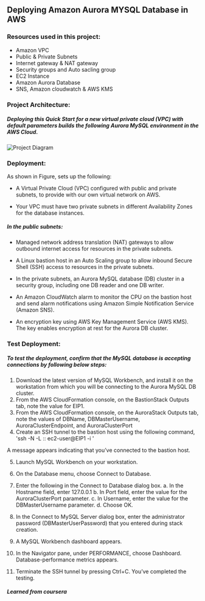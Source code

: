 ## Deploying Amazon Aurora MYSQL Database in AWS

### Resources used in this project:
-   Amazon VPC
-   Public & Private Subnets
-   Internet gateway & NAT gateway
-   Security groups and Auto sacling group
-   EC2 Instance
-   Amazon Aurora Database
-   SNS, Amazon cloudwatch & AWS KMS


### Project Architecture:
##### Deploying this Quick Start for a new virtual private cloud (VPC) with default parameters builds the following Aurora MySQL environment in the AWS Cloud.

![Project Diagram](https://github.com/ahsan598/aws-aurora/blob/main/amazon-aurora-db-in-aws.svg)


### Deployment:
As shown in Figure, sets up the following:

- A Virtual Private Cloud (VPC) configured with public and private subnets, to provide with our own virtual network on AWS.

- Your VPC must have two private subnets in different Availability Zones for the database instances.

##### In the public subnets:

- Managed network address translation (NAT) gateways to allow outbound internet access for resources in the private subnets.

- A Linux bastion host in an Auto Scaling group to allow inbound Secure Shell (SSH) access to resources in the private subnets.

- In the private subnets, an Aurora MySQL database (DB) cluster in a security group, including one DB reader and one DB writer.

- An Amazon CloudWatch alarm to monitor the CPU on the bastion host and send alarm notifications using Amazon Simple Notification Service (Amazon SNS).

- An encryption key using AWS Key Management Service (AWS KMS). The key enables encryption at rest for the Aurora DB cluster.



### Test Deployment:

##### To test the deployment, confirm that the MySQL database is accepting connections by following below steps:

1. Download the latest version of MySQL Workbench, and install it on the workstation from which you will be connecting to the Aurora MySQL DB cluster.
2. From the AWS CloudFormation console, on the BastionStack Outputs tab, note the value for EIP1.
3. From the AWS CloudFormation console, on the AuroraStack Outputs tab, note the values of DBName, DBMasterUsername, AuroraClusterEndpoint, and AuroraClusterPort
4. Create an SSH tunnel to the bastion host using the following command,
'ssh -N -L <AuroraClusterPort>:<AuroraClusterEndpoint>:<AuroraClusterPort> ec2-user@EIP1 -i <KeyPairName>'

A message appears indicating that you’ve connected to the bastion host.

5. Launch MySQL Workbench on your workstation.
6. On the Database menu, choose Connect to Database.
7. Enter the following in the Connect to Database dialog box.
    a. In the Hostname field, enter 127.0.0.1
    b. In Port field, enter the value for the AuroraClusterPort parameter.
    c. In Username, enter the value for the DBMasterUsername parameter.
    d. Choose OK.

8. In the Connect to MySQL Server dialog box, enter the administrator password (DBMasterUserPassword) that you entered during stack creation.
9. A MySQL Workbench dashboard appears.
10. In the Navigator pane, under PERFORMANCE, choose Dashboard. Database-performance metrics appears.
11. Terminate the SSH tunnel by pressing Ctrl+C. You’ve completed the testing.






##### Learned from coursera